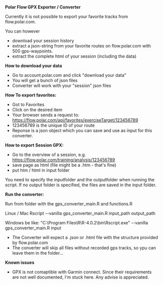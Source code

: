 **Polar Flow GPX Exporter / Converter**

Currently it is not possible to export your favorite tracks from flow.polar.com.

You can however 
* download your session history
* extract a json-string from your favorite routes on flow.polar.com with 500 gps-waypoints.
* extract the complete html of your session (including the data)

**How to download your data**
* Go to account.polar.com and click "download your data"
* You will get a bunch of json files
* Converter will work with your "session" json files

**How To export favorites:**
* Got to Favorites
* Click on the desired item
* Your browser sends a request to: https://flow.polar.com/api/favorites/exerciseTarget/123456789
* 123456789 is the unique ID of your route
* Reponse is a json object which you can save and use as input for this converter.

**How to export Session GPX:**
* Go to the overview of a session, e.g. https://flow.polar.com/training/analysis/123456789
* save page as html (file might be a .htm - that's fine)
* put htm / html in input folder


You need to specify the inputfolder and the outputfolder when running the script.
If no output folder is specified, the files are saved in the input folder.

**Run the converter:**

Run from folder with the gps_converter_main.R and functions.R

Linux / Mac
    Rscript --vanilla gps_converter_main.R input_path output_path
    
Windows be like:
    "C:\Program Files\R\R-4.0.2\bin\Rscript.exe" --vanilla gps_converter_main.R input

* The Converter will expect a .json or .html file with the structure provided by flow.polar.com
* The converter will skip all files without recorded gps tracks, so ypu can leave them in the folder...


**Known issues**
* GPX is not comaptible with Garmin connect. Since their requirements are not well documented, I'm stuck here. Any advise is appreciated.
